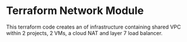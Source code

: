 # Terraform Network Module

This terraform code  creates an of infrastructure containing  shared VPC within 2 projects, 2 VMs, a cloud NAT and layer 7 load balancer.